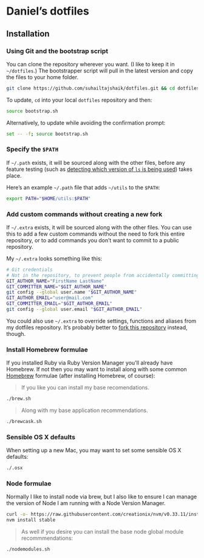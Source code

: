 # Daniel’s dotfiles

## Installation

### Using Git and the bootstrap script

You can clone the repository wherever you want. (I like to keep it in `~/dotfiles`.) The bootstrapper script will pull in the latest version and copy the files to your home folder.

```bash
git clone https://github.com/suhailtajshaik/dotfiles.git && cd dotfiles && source bootstrap.sh
```

To update, `cd` into your local `dotfiles` repository and then:

```bash
source bootstrap.sh
```

Alternatively, to update while avoiding the confirmation prompt:

```bash
set -- -f; source bootstrap.sh
```

### Specify the `$PATH`

If `~/.path` exists, it will be sourced along with the other files, before any feature testing (such as [detecting which version of `ls` is being used](https://github.com/mathiasbynens/dotfiles/blob/aff769fd75225d8f2e481185a71d5e05b76002dc/.aliases#L21-26)) takes place.

Here’s an example `~/.path` file that adds `~/utils` to the `$PATH`:

```bash
export PATH="$HOME/utils:$PATH"
```

### Add custom commands without creating a new fork

If `~/.extra` exists, it will be sourced along with the other files. You can use this to add a few custom commands without the need to fork this entire repository, or to add commands you don’t want to commit to a public repository.

My `~/.extra` looks something like this:

```bash
# Git credentials
# Not in the repository, to prevent people from accidentally committing under my name
GIT_AUTHOR_NAME="FirstName LastName"
GIT_COMMITTER_NAME="$GIT_AUTHOR_NAME"
git config --global user.name "$GIT_AUTHOR_NAME"
GIT_AUTHOR_EMAIL="user@mail.com"
GIT_COMMITTER_EMAIL="$GIT_AUTHOR_EMAIL"
git config --global user.email "$GIT_AUTHOR_EMAIL"
```

You could also use `~/.extra` to override settings, functions and aliases from my dotfiles repository. It’s probably better to [fork this repository](https://github.com/suhailtaj/dotfiles/fork) instead, though.


<!-- ### Install Ruby formulae

When setting up a new Mac, you may want to install some common [Ruby](https://www.ruby-lang.org/en/) items.  I've found the best way to do this is with a Ruby Version Manager which will also install some necessities like Homebrew.

```bash
curl -sSL https://get.rvm.io | bash -s stable
source ~/.profile
rvm requirements
rvm install ruby-stable
rvm use ruby-2.2.1-stable
source ~/.bashrc
gem install bundle
``` -->

### Install Homebrew formulae

If you installed Ruby via Ruby Version Manager you'll already have Homebrew.  If not then you may want to install along with some common [Homebrew](http://brew.sh/) formulae (after installing Homebrew, of course):

> If you like you can install my base recomendations.

```bash
./brew.sh
```
> Along with my base application recommendations.

```bash
./brewcask.sh
```

### Sensible OS X defaults

When setting up a new Mac, you may want to set some sensible OS X defaults:

```bash
./.osx
```

### Node formulae

Normally I like to install node via brew, but I also like to ensure I can manage the version of Node I am running with a Node Version Manager.

```bash
curl -o- https://raw.githubusercontent.com/creationix/nvm/v0.33.11/install.sh | bash
nvm install stable
```

> As well if you desire you can install the base node global module recommmendations:

```bash
./nodemodules.sh
```

<!-- ### Docker

Finally it is always good now to have access to docker.

```bash
docker-machine create --driver virtualbox dev
``` -->
